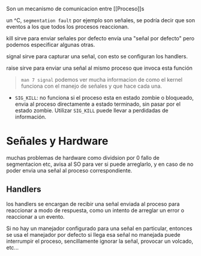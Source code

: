 Son un mecanismo de comunicacion entre [[Proceso]]s 

un ^C, `segmentation fault` por ejemplo son señales, se podría decir que son eventos a los que todos los procesos reaccionan.

kill sirve para enviar señales por defecto envía una "señal por defecto" pero podemos especificar algunas otras.

signal sirve para capturar una señal, con esto se configuran los handlers.

raise sirve para enviar una señal al mismo proceso que invoca esta función

> `man 7 signal` podemos ver mucha informacion de como el kernel funciona con el manejo de señales y que hace cada una.

- `SIG_KILL`: no funciona si el proceso esta en estado zombie o bloqueado, envia al proceso directamente a estado terminado, sin pasar por el estado zombie. Utilizar `SIG_KILL` puede llevar a perdidadas de información.

# Señales y Hardware
muchas problemas de hardware como dividsion por 0 fallo de segmentacion etc, avisa al SO para ver si puede arreglarlo, y en caso de no poder envia una señal al proceso correspondiente. 

## Handlers
los handlers se encargan de recibir una señal enviada al proceso para reaccionar a modo de respuesta, como un intento de arreglar un error o reaccionar a un evento.

Si no hay un manejador configurado para una señal en particular, entonces se usa el manejador por defecto si llega esa señal no manejada puede interrumpir el proceso, sencillamente ignorar la señal, provocar un volcado, etc...
